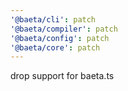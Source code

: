 ```yaml
---
'@baeta/cli': patch
'@baeta/compiler': patch
'@baeta/config': patch
'@baeta/core': patch
---
```


drop support for baeta.ts
